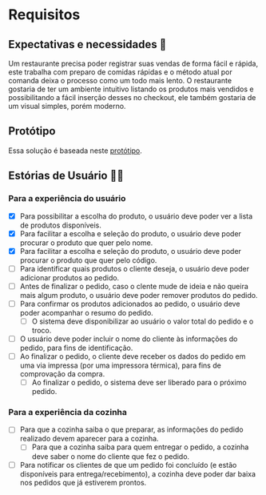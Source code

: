 # Requisitos

## Expectativas e necessidades 👾

Um restaurante precisa poder registrar suas vendas de forma fácil e rápida, este trabalha com preparo de comidas rápidas e o método atual por comanda deixa o processo como um todo mais lento. O restaurante gostaria de ter um ambiente intuitivo listando os produtos mais vendidos e possibilitando a fácil inserção desses no checkout, ele também gostaria de um visual simples, porém moderno.

## Protótipo

Essa solução é baseada neste [protótipo](https://xd.adobe.com/view/426c6e77-3eac-40e9-8262-41ef5a325fce-173f/?fullscreen).

## Estórias de Usuário 🧑‍🍳

### Para a experiência do usuário

- [x] Para possibilitar a escolha do produto, o usuário deve poder ver a lista de produtos disponíveis.
- [x] Para facilitar a escolha e seleção do produto, o usuário deve poder procurar o produto que quer pelo nome.
- [x] Para facilitar a escolha e seleção do produto, o usuário deve poder procurar o produto que quer pelo código.
- [ ] Para identificar quais produtos o cliente deseja, o usuário deve poder adicionar produtos ao pedido.
- [ ] Antes de finalizar o pedido, caso o clente mude de ideia e não queira mais algum produto, o usuário deve poder remover produtos do pedido.
- [ ] Para confirmar os produtos adicionados ao pedido, o usuário deve poder acompanhar o resumo do pedido.
  - [ ] O sistema deve disponibilizar ao usuário o valor total do pedido e o troco.
- [ ] O usuário deve poder incluir o nome do cliente às informações do pedido, para fins de identificação.
- [ ] Ao finalizar o pedido, o cliente deve receber os dados do pedido em uma via impressa (por uma impressora térmica), para fins de comprovação da compra.
  - [ ] Ao finalizar o pedido, o sistema deve ser liberado para o próximo pedido.

### Para a experiência da cozinha

- [ ] Para que a cozinha saiba o que preparar, as informações do pedido realizado devem aparecer para a cozinha.
  - [ ] Para que a cozinha saiba para quem entregar o pedido, a cozinha deve saber o nome do cliente que fez o pedido.
- [ ] Para notificar os clientes de que um pedido foi concluído (e estão disponíveis para entrega/recebimento), a cozinha deve poder dar baixa nos pedidos que já estiverem prontos.
